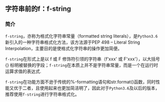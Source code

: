 ## 字符串前的f：f-string

### 简介

`f-string`，亦称为格式化字符串常量（formatted string literals），是`Python3.6`新引入的一种字符串格式化方法，该方法源于PEP 498 – Literal String Interpolation，主要目的是使格式化字符串的操作更加简便。

`f-string`在形式上是以 f 或 F 修饰符引领的字符串（f'xxx' 或 F'xxx'），以大括号 {} 标明被替换的字段；`f-string`在本质上并不是字符串常量，而是一个在运行时运算求值的表达式.

`f-string`在功能方面不逊于传统的%-formatting语句和str.format()函数，同时性能又优于二者，且使用起来也更加简洁明了，因此对于`Python3.6`及以后的版本，推荐使用`f-string`进行字符串格式化。